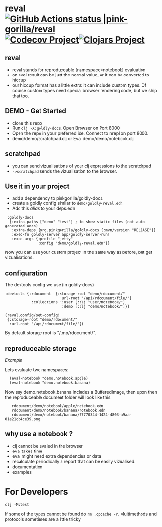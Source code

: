 # reval [![GitHub Actions status |pink-gorilla/reval](https://github.com/pink-gorilla/reval/workflows/CI/badge.svg)](https://github.com/pink-gorilla/reval/actions?workflow=CI)[![Codecov Project](https://codecov.io/gh/pink-gorilla/reval/branch/master/graph/badge.svg)](https://codecov.io/gh/pink-gorilla/reval)[![Clojars Project](https://img.shields.io/clojars/v/org.pinkgorilla/reval.svg)](https://clojars.org/org.pinkgorilla/reval)

## reval
- reval stands for reproduceable [namespace=notebook] evaluation
- an eval result can be just the normal value, or it can be converted to hiccup
- our hiccup format has a little extra: it can include custom types.
  Of course custom types need special browser rendering code, but we ship that too.

## DEMO - Get Started
- clone this repo
- Run `clj -X:goldly-docs`. Open Browser on Port 8000
- Open the repo in your preferred ide. Connect to nrepl on port 8000.
- demo/demo/scratchpad.clj or Eval demo/demo/notebook.clj 

## scratchpad
- you can send vizualisations of your clj expressions to the scratchpad 
- `->scratchpad` sends the vizualisation to the browser.

## Use it in your project
- add a dependency to pinkgorilla/goldly-docs.
- create a goldly config similar to `demo/goldly-reval.edn`
- Add this *alias* to your deps.edn

```
 :goldly-docs
  {:extra-paths ["demo" "test"] ; to show static files (not auto generated ones)
   :extra-deps {org.pinkgorilla/goldly-docs {:mvn/version "RELEASE"}}
   :exec-fn goldly-server.app/goldly-server-run!
   :exec-args {:profile "jetty"
               :config "demo/goldly-reval.edn"}}
```

Now you can use your custom project in the same way as before, but get vizualisations.

## configuration

The devtools config we use (in goldly-docs)

```
:devtools {:rdocument  {:storage-root "demo/rdocument/"
                         :url-root "/api/rdocument/file/"}
            :collections {:user [:clj "user/notebook/"]
                          :demo [:clj "demo/notebook/"]}}
```

```
(reval.config/set-config!
 {:storage-root "demo/rdocument/"
  :url-root "/api/rdocument/file/"})
```

By default storage root is "/tmp/rdocument/".


## reproduceable storage

  *Example*

  Lets evaluate two namespaces:
  ```
    (eval-notebook "demo.notebook.apple)
    (eval-notebook "demo.notebook.banana)
  ```

  Now say demo.notebook.banana includes a BufferedImage, then upon 
  then the reproduceable document folder will look like this

  ```
     rdocument/demo/notebook/apple/notebook.edn
     rdocument/demo/notebook/banana/notebook.edn
     rdocument/demo/notebook/banana/67770344-1424-4803-a9aa-01e21cb4ce39.png

  ``` 
## why use a notebook ?
- clj cannot be evaled in the browser
- eval takes time
- eval might need extra dependencies or data 
- recalculate periodically a report that can be easily vizualised.
- documentation
- examples

# For Developers

```
clj -M:test
```

If some of the types cannot be found do `rm .cpcache -r`. Multimethods and
protocols sometimes are a little tricky.



